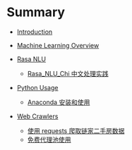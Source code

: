 # Summary

- [Introduction](README.md)

- [Machine Learning Overview]()

- [Rasa NLU]()
  - [Rasa_NLU_Chi 中文处理实践](rasa_nlu_chi_demo.md)

- [Python Usage]()
  - [Anaconda 安装和使用](anaconda.md)

- [Web Crawlers]()
  - [使用 requests 爬取链家二手房数据]()
  - [免费代理池使用]()

